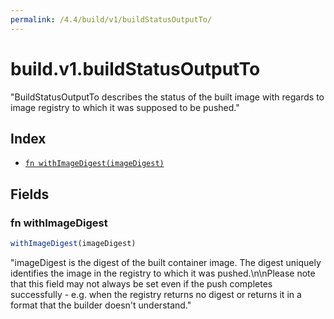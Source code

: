 ```yaml
---
permalink: /4.4/build/v1/buildStatusOutputTo/
---
```


# build.v1.buildStatusOutputTo

"BuildStatusOutputTo describes the status of the built image with regards to image registry to which it was supposed to be pushed."

## Index

* [`fn withImageDigest(imageDigest)`](#fn-withimagedigest)

## Fields

### fn withImageDigest

```ts
withImageDigest(imageDigest)
```

"imageDigest is the digest of the built container image. The digest uniquely identifies the image in the registry to which it was pushed.\n\nPlease note that this field may not always be set even if the push completes successfully - e.g. when the registry returns no digest or returns it in a format that the builder doesn't understand."